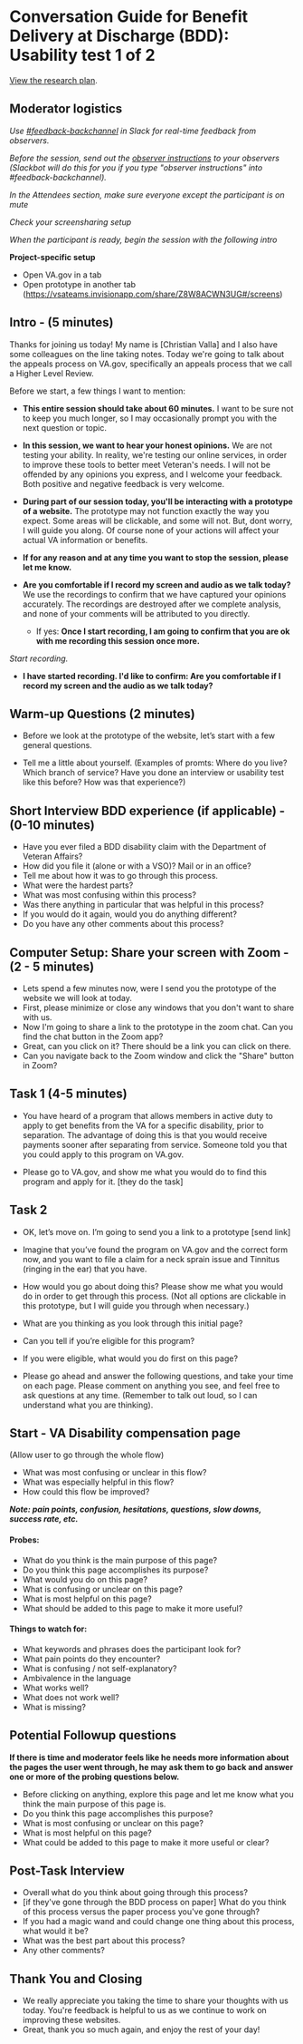 <h1 id="toc_0">Conversation Guide for Benefit Delivery at Discharge (BDD): Usability test 1 of 2</h1>

<p><a href=".(/products/disability/disability-compensation-claim/bdd/BDD Research/Initial-usability-March2020/BBD-Research-Plan.md)">View the research plan</a>.</p> 

<h2 id="toc_1">Moderator logistics</h2>

<p><em>Use <a href="https://dsva.slack.com/messages/C40B45NJK/details/">#feedback-backchannel</a> in Slack for real-time feedback from observers.</em></p>

<p><em>Before the session, send out the <a href="https://github.com/department-of-veterans-affairs/va.gov-team/blob/master/platform/research/during-research/howto-observer-instructions.md">observer instructions</a> to your observers (Slackbot will do this for you if you type &quot;observer instructions&quot; into #feedback-backchannel).</em></p>

<p><em>In the Attendees section, make sure everyone except the participant is on mute</em></p>

<p><em>Check your screensharing setup</em></p>

<p><em>When the participant is ready, begin the session with the following intro</em></p>

<b>Project-specific setup</b>
- Open VA.gov in a tab
- Open prototype in another tab (https://vsateams.invisionapp.com/share/Z8W8ACWN3UG#/screens)

<h2 id="toc_5">Intro - (5 minutes)</h2>

<p>Thanks for joining us today! My name is [Christian Valla] and I also have some colleagues on the line taking notes. Today we&#39;re going to talk about the appeals process on VA.gov, specifically an appeals process that we call a Higher Level Review. </p>

<p>Before we start, a few things I want to mention:</p>

<ul>
<li><p><strong>This entire session should take about 60 minutes.</strong> I want to be sure not to keep you much longer, so I may occasionally prompt you with the next question or topic.</p></li>
<li><p><strong>In this session, we want to hear your honest opinions.</strong> We are not testing your ability. In reality, we&#39;re testing our online services, in order to improve these tools to better meet Veteran&#39;s needs. I will not be offended by any opinions you express, and I welcome your feedback. Both positive and negative feedback is very welcome. </p></li>
<li><p><strong>During part of our session today, you&#39;ll be interacting with a prototype of a website.</strong> The prototype may not function exactly the way you expect. Some areas will be clickable, and some will not. But, dont worry, I will guide you along. 
Of course none of your actions will affect your actual VA information or benefits.</p></li>
<li><p><strong>If for any reason and at any time you want to stop the session, please let me know.</strong> </p></li>
<li><p><strong>Are you comfortable if I record my screen and audio as we talk today?</strong> We use the recordings to confirm that we have captured your opinions accurately. The recordings are destroyed after we complete analysis, and none of your comments will be attributed to you directly. </p>

<ul>
<li>If yes: <strong>Once I start recording, I am going to confirm that you are ok with me recording this session once more.</strong> </li>
</ul></li>
</ul>

<p><em>Start recording.</em></p>

<ul>
<li><strong>I have started recording. I&#39;d like to confirm: Are you comfortable if I record my screen and the audio as we talk today?</strong></li>
</ul>

<h2 id="toc_3">Warm-up Questions (2 minutes)</h2>

<ul>
<li><p>Before we look at the prototype of the website, let’s start with a few general questions.</p></li>
<li><p>Tell me a little about yourself. (Examples of promts: Where do you live? Which branch of service? Have you done an interview or usability test like this before? How was that experience?)</p></li>
</ul>

<h2 id="toc_5">Short Interview BDD experience (if applicable) - (0-10 minutes)</h2>

<ul>
<li>Have you ever filed a BDD disability claim with the Department of Veteran Affairs?</li>
<li>How did you file it (alone or with a VSO)? Mail or in an office?</li>
<li>Tell me about how it was to go through this process.<br></li>
<li>What were the hardest parts?</li>
<li>What was most confusing within this process? </li>
<li>Was there anything in particular that was helpful in this process?</li>
<li>If you would do it again, would you do anything different?</li>
<li>Do you have any other comments about this process? </li>
</ul>

<h2 id="toc_4">Computer Setup: Share your screen with Zoom - (2 - 5 minutes)</h2>

<ul>
<li>Lets spend a few minutes now, were I send you the prototype of the website we will look at today. </li>
<li>First, please minimize or close any windows that you don&#39;t want to share with us.</li>
<li>Now I&#39;m going to share a link to the prototype in the zoom chat. Can you find the chat button in the Zoom app? </li>
<li>Great, can you click on it? There should be a link you can click on there. </li>
<li>Can you navigate back to the Zoom window and click the &quot;Share&quot; button in Zoom? </li>
</ul>

<h2 id="toc_6">Task 1 (4-5 minutes)</h2>

<ul>
<li><p>You have heard of a program that allows members in active duty to apply to get benefits from the VA for a specific disability, prior to separation. The advantage of doing this is that you would receive payments sooner after separating from service. Someone told you that you could apply to this program on VA.gov.</p></li>
<li><p>Please go to VA.gov, and show me what you would do to find this program and apply for it.
[they do the task]</p></li>
</ul>

<h2 id="toc_7">Task 2</h2>

<ul>
<li><p>OK, let’s move on. I’m going to send you a link to a prototype [send link]</p></li>
<li><p>Imagine that you’ve found the program on VA.gov and the correct form now, and you want to file a claim for a neck sprain issue and Tinnitus (ringing in the ear) that you have. </p></li>
<li><p>How would you go about doing this? Please show me what you would do in order to get through this process. 
(Not all options are clickable in this prototype, but I will guide you through when necessary.)</p></li>
<li><p>What are you thinking as you look through this initial page? </p></li>
<li><p>Can you tell if you’re eligible for this program? </p></li>
<li><p>If you were eligible, what would you do first on this page? </p></li>
<li><p>Please go ahead and answer the following questions, and take your time on each page. Please comment on anything you see, and feel free to ask questions at any time. (Remember to talk out loud, so I can understand what you are thinking). </p></li>
</ul>

<h2 id="toc_8">Start - VA Disability compensation page</h2>

<p>(Allow user to go through the whole flow)</p>

<ul>
<li>What was most confusing or unclear in this flow?</li>
<li>What was especially helpful in this flow? </li>
<li>How could this flow be improved? </li>
</ul>

<p><strong><em>Note: pain points, confusion, hesitations, questions, slow downs, success rate, etc.</em></strong>  </p>

<h4 id="toc_9">Probes:</h4>

<ul>
<li>What do you think is the main purpose of this page? </li>
<li>Do you think this page accomplishes its purpose?</li>
<li>What would you do on this page?</li>
<li>What is confusing or unclear on this page?</li>
<li>What is most helpful on this page?</li>
<li>What should be added to this page to make it more useful?</li>
</ul>

<h4 id="toc_10">Things to watch for:</h4>

<ul>
<li>What keywords and phrases does the participant look for?</li>
<li>What pain points do they encounter?</li>
<li>What is confusing / not self-explanatory?</li>
<li>Ambivalence in the language </li>
<li>What works well?</li>
<li>What does not work well?</li>
<li>What is missing?</li>
</ul>


<h2 id="toc_11">Potential Followup questions</h2>

<b>If there is time and moderator feels like he needs more information about the pages the user went through, he may ask them to go back and answer one or more of the probing questions below.</b>

<ul>
<li>Before clicking on anything, explore this page and let me know what you think the main purpose of this page is.</li>
<li>Do you think this page accomplishes this purpose? </li>
<li>What is most confusing or unclear on this page?</li>
<li>What is most helpful on this page? </li>
<li>What could be added to this page to make it more useful or clear? </li>
</ul>

<h2 id="toc_20">Post-Task Interview</h2>

<ul>
<li>Overall what do you think about going through this process?</li>
<li>[if they've gone through the BDD process on paper] What do you think of this process versus the paper process you've gone through?</li>
<li>If you had a magic wand and could change one thing about this process, what would it be?</li>
<li>What was the best part about this process?</li>
<li>Any other comments?</li>
</ul>


<h2 id="toc_21">Thank You and Closing</h2>

<ul>
<li>We really appreciate you taking the time to share your thoughts with us today. You&#39;re feedback is helpful to us as we continue to work on improving these websites.</li>
<li>Great, thank you so much again, and enjoy the rest of your day!</li>
</ul>
